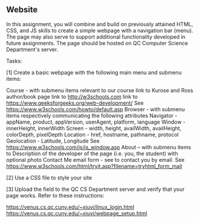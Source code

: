 ## Website ##
In this assignment, you will combine and build on previously attained HTML, CSS, and JS skills to create a simple webpage with a navigation bar (menu). The page may also serve to support additional functionality developed in future assignments. The page should be hosted on QC Computer Science Department's server.

Tasks:

[1] Create a basic webpage with the following main menu and submenu items:


Course - with submenu items relevant to our course
link to Kurose and Ross author/book page
link to http://w3schools.com
link to https://www.geeksforgeeks.org/web-development/ 
See https://www.w3schools.com/howto/default.asp
Browser - with submenu items respectively communicating the following attributes
Navigator - appName, product, appVersion, userAgent, platform, language
Window - innerHeight, innerWidth
Screen - width, height, availWidth, availHeight, colorDepth, pixelDepth
Location - href, hostname, pathname, protocol
Geolocation - Latitude, Longitude
See https://www.w3schools.com/js/js_window.asp 
About – with submenu items to 
Description of the developer of the page (i.e. you, the student) with optional photo
Contact Me email form - see to contact you by email. 
See https://www.w3schools.com/html/tryit.asp?filename=tryhtml_form_mail

[2] Use a CSS file to style your site

[3] Upload the field to the QC CS Department server and verify that your page works. Refer to these instructions:


https://venus.cs.qc.cuny.edu/~xiuyi/linux_login.html 
https://venus.cs.qc.cuny.edu/~xiuyi/webpage_setup.html 


